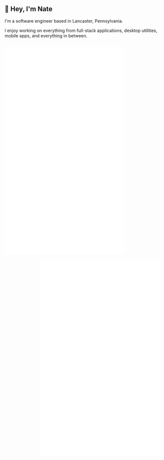 ## 👋 Hey, I'm Nate

I'm a software engineer based in Lancaster, Pennsylvania.

I enjoy working on everything from full-stack applications, desktop utilities, mobile apps, and everything in between.

[<img align="left" width="390" style="margin-top:15px" alt="General Stats Missing 🔍" src="general.svg">](#)
[<img align="right" width="390" style="margin-top:15px" alt="Achivements Missing 🔍" src="achievements.svg">](#)
